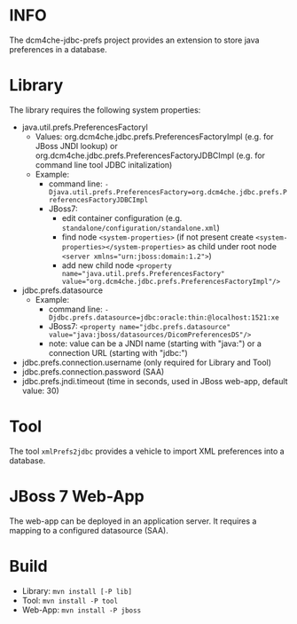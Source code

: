 INFO
====

The dcm4che-jdbc-prefs project provides an extension to store java preferences in a database.

Library
=======

The library requires the following system properties:

* java.util.prefs.PreferencesFactoryl 
    * Values: org.dcm4che.jdbc.prefs.PreferencesFactoryImpl (e.g. for JBoss JNDI lookup) or org.dcm4che.jdbc.prefs.PreferencesFactoryJDBCImpl (e.g. for command line tool JDBC initalization)
    * Example: 
        * command line: `-Djava.util.prefs.PreferencesFactory=org.dcm4che.jdbc.prefs.PreferencesFactoryJDBCImpl`
        * JBoss7:
            * edit container configuration (e.g. `standalone/configuration/standalone.xml`)
            * find node `<system-properties>` (if not present create `<system-properties></system-properties>` as child under root node `<server xmlns="urn:jboss:domain:1.2">`)
            * add new child node `<property name="java.util.prefs.PreferencesFactory" value="org.dcm4che.jdbc.prefs.PreferencesFactoryImpl"/>`
* jdbc.prefs.datasource
    * Example: 
        * command line: `-Djdbc.prefs.datasource=jdbc:oracle:thin:@localhost:1521:xe`
        * JBoss7: `<property name="jdbc.prefs.datasource" value="java:jboss/datasources/DicomPreferencesDS"/>`
        * note: value can be a JNDI name (starting with "java:") or a connection URL (starting with "jdbc:")
* jdbc.prefs.connection.username (only required for Library and Tool)
* jdbc.prefs.connection.password (SAA)
* jdbc.prefs.jndi.timeout (time in seconds, used in JBoss web-app, default value: 30)

Tool
====

The tool `xmlPrefs2jdbc` provides a vehicle to import XML preferences into a database.

JBoss 7 Web-App
===============

The web-app can be deployed in an application server. It requires a mapping to a configured datasource (SAA).

Build
=====

* Library: `mvn install [-P lib]`
* Tool: `mvn install -P tool`
* Web-App: `mvn install -P jboss`
